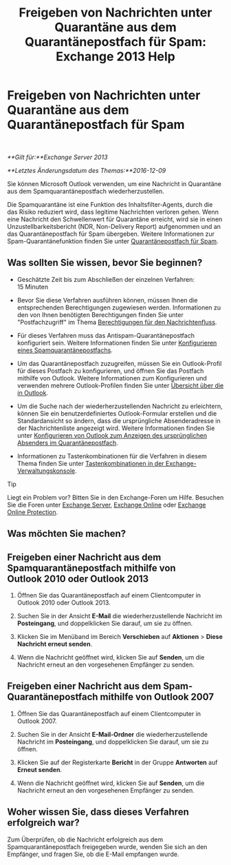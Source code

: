 ﻿---
title: 'Freigeben von Nachrichten unter Quarantäne aus dem Quarantänepostfach für Spam: Exchange 2013 Help'
TOCTitle: Freigeben von Nachrichten unter Quarantäne aus dem Quarantänepostfach für Spam
ms:assetid: 7a86bfde-f868-4689-bdec-5f01e52b510d
ms:mtpsurl: https://technet.microsoft.com/de-de/library/Aa998920(v=EXCHG.150)
ms:contentKeyID: 50476076
ms.date: 05/22/2018
mtps_version: v=EXCHG.150
ms.translationtype: MT
---

# Freigeben von Nachrichten unter Quarantäne aus dem Quarantänepostfach für Spam

 

_**Gilt für:**Exchange Server 2013_

_**Letztes Änderungsdatum des Themas:**2016-12-09_

Sie können Microsoft Outlook verwenden, um eine Nachricht in Quarantäne aus dem Spamquarantänepostfach wiederherzustellen.

Die Spamquarantäne ist eine Funktion des Inhaltsfilter-Agents, durch die das Risiko reduziert wird, dass legitime Nachrichten verloren gehen. Wenn eine Nachricht den Schwellenwert für Quarantäne erreicht, wird sie in einen Unzustellbarkeitsbericht (NDR, Non-Delivery Report) aufgenommen und an das Quarantänepostfach für Spam übergeben. Weitere Informationen zur Spam-Quarantänefunktion finden Sie unter [Quarantänepostfach für Spam](spam-quarantine-exchange-2013-help.md).

## Was sollten Sie wissen, bevor Sie beginnen?

  - Geschätzte Zeit bis zum Abschließen der einzelnen Verfahren: 15 Minuten

  - Bevor Sie diese Verfahren ausführen können, müssen Ihnen die entsprechenden Berechtigungen zugewiesen werden. Informationen zu den von Ihnen benötigten Berechtigungen finden Sie unter "Postfachzugriff" im Thema [Berechtigungen für den Nachrichtenfluss](mail-flow-permissions-exchange-2013-help.md).

  - Für dieses Verfahren muss das Antispam-Quarantänepostfach konfiguriert sein. Weitere Informationen finden Sie unter [Konfigurieren eines Spamquarantänepostfachs](configure-a-spam-quarantine-mailbox-exchange-2013-help.md).

  - Um das Quarantänepostfach zuzugreifen, müssen Sie ein Outlook-Profil für dieses Postfach zu konfigurieren, und öffnen Sie das Postfach mithilfe von Outlook. Weitere Informationen zum Konfigurieren und verwenden mehrere Outlook-Profilen finden Sie unter [Übersicht über die in Outlook](https://go.microsoft.com/fwlink/p/?linkid=178975).

  - Um die Suche nach der wiederherzustellenden Nachricht zu erleichtern, können Sie ein benutzerdefiniertes Outlook-Formular erstellen und die Standardansicht so ändern, dass die ursprüngliche Absenderadresse in der Nachrichtenliste angezeigt wird. Weitere Informationen finden Sie unter [Konfigurieren von Outlook zum Anzeigen des ursprünglichen Absenders im Quarantänepostfach](configure-outlook-to-show-the-original-sender-in-the-quarantine-mailbox-exchange-2013-help.md).

  - Informationen zu Tastenkombinationen für die Verfahren in diesem Thema finden Sie unter [Tastenkombinationen in der Exchange-Verwaltungskonsole](keyboard-shortcuts-in-the-exchange-admin-center-exchange-online-protection-help.md).


> [!TIP]
> Liegt ein Problem vor? Bitten Sie in den Exchange-Foren um Hilfe. Besuchen Sie die Foren unter <A href="https://go.microsoft.com/fwlink/p/?linkid=60612">Exchange Server</A>, <A href="https://go.microsoft.com/fwlink/p/?linkid=267542">Exchange Online</A> oder <A href="https://go.microsoft.com/fwlink/p/?linkid=285351">Exchange Online Protection</A>.



## Was möchten Sie machen?

## Freigeben einer Nachricht aus dem Spamquarantänepostfach mithilfe von Outlook 2010 oder Outlook 2013

1.  Öffnen Sie das Quarantänepostfach auf einem Clientcomputer in Outlook 2010 oder Outlook 2013.

2.  Suchen Sie in der Ansicht **E-Mail** die wiederherzustellende Nachricht im **Posteingang**, und doppelklicken Sie darauf, um sie zu öffnen.

3.  Klicken Sie im Menüband im Bereich **Verschieben** auf **Aktionen** \> **Diese Nachricht erneut senden**.

4.  Wenn die Nachricht geöffnet wird, klicken Sie auf **Senden**, um die Nachricht erneut an den vorgesehenen Empfänger zu senden.

## Freigeben einer Nachricht aus dem Spam-Quarantänepostfach mithilfe von Outlook 2007

1.  Öffnen Sie das Quarantänepostfach auf einem Clientcomputer in Outlook 2007.

2.  Suchen Sie in der Ansicht **E-Mail-Ordner** die wiederherzustellende Nachricht im **Posteingang**, und doppelklicken Sie darauf, um sie zu öffnen.

3.  Klicken Sie auf der Registerkarte **Bericht** in der Gruppe **Antworten** auf **Erneut senden**.

4.  Wenn die Nachricht geöffnet wird, klicken Sie auf **Senden**, um die Nachricht erneut an den vorgesehenen Empfänger zu senden.

## Woher wissen Sie, dass dieses Verfahren erfolgreich war?

Zum Überprüfen, ob die Nachricht erfolgreich aus dem Spamquarantänepostfach freigegeben wurde, wenden Sie sich an den Empfänger, und fragen Sie, ob die E-Mail empfangen wurde.


